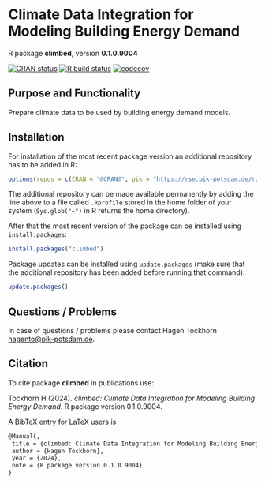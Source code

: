 # Climate Data Integration for Modeling Building Energy Demand

R package **climbed**, version **0.1.0.9004**

[![CRAN status](https://www.r-pkg.org/badges/version/climbed)](https://cran.r-project.org/package=climbed)  [![R build status](https://github.com/hagento/climbed/workflows/check/badge.svg)](https://github.com/hagento/climbed/actions) [![codecov](https://codecov.io/gh/hagento/climbed/branch/master/graph/badge.svg)](https://app.codecov.io/gh/hagento/climbed) 

## Purpose and Functionality

Prepare climate data to be used by building energy demand models.


## Installation

For installation of the most recent package version an additional repository has to be added in R:

```r
options(repos = c(CRAN = "@CRAN@", pik = "https://rse.pik-potsdam.de/r/packages"))
```
The additional repository can be made available permanently by adding the line above to a file called `.Rprofile` stored in the home folder of your system (`Sys.glob("~")` in R returns the home directory).

After that the most recent version of the package can be installed using `install.packages`:

```r 
install.packages("climbed")
```

Package updates can be installed using `update.packages` (make sure that the additional repository has been added before running that command):

```r 
update.packages()
```

## Questions / Problems

In case of questions / problems please contact Hagen Tockhorn <hagento@pik-potsdam.de>.

## Citation

To cite package **climbed** in publications use:

Tockhorn H (2024). _climbed: Climate Data Integration for Modeling Building Energy Demand_. R package version 0.1.0.9004.

A BibTeX entry for LaTeX users is

 ```latex
@Manual{,
  title = {climbed: Climate Data Integration for Modeling Building Energy Demand},
  author = {Hagen Tockhorn},
  year = {2024},
  note = {R package version 0.1.0.9004},
}
```
